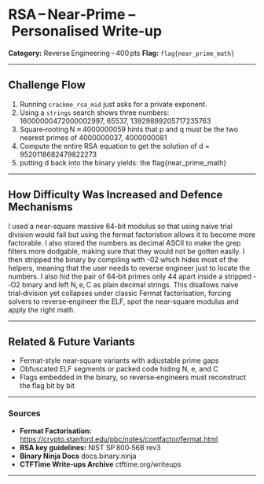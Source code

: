 # RSA – Near‑Prime – Personalised Write‑up

**Category:** Reverse Engineering – 400 pts
**Flag:** `flag{near_prime_math}`

---

## Challenge Flow

1. Running `crackme_rsa_mid` just asks for a private exponent.
2. Using a `strings` search shows three numbers: 16000000472000002997, 65537, 13929899205717235763
3. Square‑rooting N ≈ 4000000059 hints that p and q must be the two
   nearest primes of 4000000037, 4000000081
4. Compute the entire RSA equation to get the solution of d = 9520118682479822273
5. putting d back into the binary yields:
   the flag{near_prime_math}

---

## How Difficulty Was Increased and Defence Mechanisms

I used a near-square massive 64-bit modulus so that using naive trial division would fail but using the fermat factoristion allows it to become more factorable. I also stored the numbers as decimal ASCII to make the grep filters more dodgable, making sure that they would not be gotten easily. I then stripped the binary by compiling with -02 which hides most of the helpers, meaning that the user needs to reverse engineer just to locate the numbers. 
I also hid the pair of 64‑bit primes only 44 apart inside a stripped ­‑O2 binary and left N, e, C as plain decimal strings. This disallows naive trial‑division yet collapses under classic Fermat factorisation, forcing solvers to reverse‑engineer the ELF, spot the near‑square modulus and apply the right math.






---

## Related & Future Variants
- Fermat‑style near‑square variants with adjustable prime gaps
- Obfuscated ELF segments or packed code hiding N, e, and C
- Flags embedded in the binary, so reverse‑engineers must reconstruct the flag bit by bit



---

### Sources

- **Fermat Factorisation:** https://crypto.stanford.edu/pbc/notes/contfactor/fermat.html
- **RSA key guidelines:** NIST SP 800‑56B rev3
- **Binary Ninja Docs** docs.binary.ninja
- **CTFTime Write‑ups Archive** ctftime.org/writeups


---

